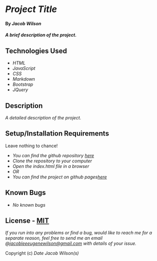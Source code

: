 # _Project Title_

#### By _**Jacob Wilson**_

#### _A brief description of the project._

## Technologies Used

* _HTML_
* _JavaScript_
* _CSS_
* _Markdown_
* _Bootstrap_
* _JQuery_

## Description

_A detailed description of the project._

## Setup/Installation Requirements

Leave nothing to chance!

* _You can find the github repository [here]()_
* _Clone the repository to your computer_
* _Open the index.html file in a browser_
* _OR_
* _You can find the project on github pages[here]()_

## Known Bugs

* _No known bugs_

## License - [MIT](https://opensource.org/licenses/MIT)

_If you run into any problems or find a bug, would like to reach me for a separate reason, feel free to send me an email @jacobleeeugenewilson@gmail.com with details of your issue._

Copyright (c) _Date_ _Jacob Wilson(s)_